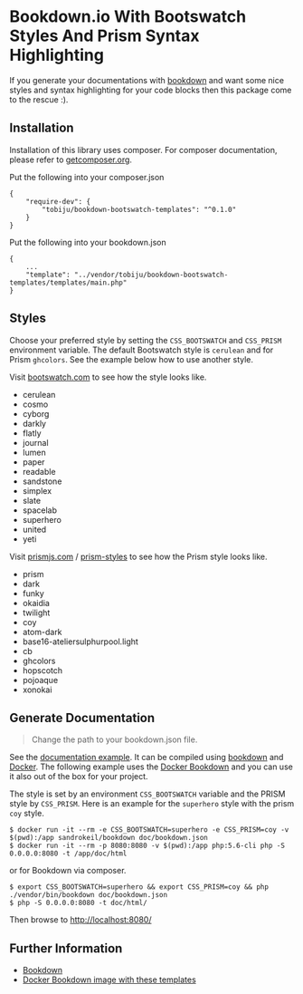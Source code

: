 # Bookdown.io With Bootswatch Styles And Prism Syntax Highlighting

If you generate your documentations with [bookdown](http://bookdown.io/) and want some nice styles and syntax highlighting 
for your code blocks then this package come to the rescue :).

## Installation
Installation of this library uses composer. For composer documentation, please refer to
[getcomposer.org](http://getcomposer.org/).

Put the following into your composer.json

    {
        "require-dev": {
            "tobiju/bookdown-bootswatch-templates": "^0.1.0"
        }
    }

Put the following into your bookdown.json

```
{
    ...
    "template": "../vendor/tobiju/bookdown-bootswatch-templates/templates/main.php"
}
```

## Styles
Choose your preferred style by setting the `CSS_BOOTSWATCH` and `CSS_PRISM` environment variable. The default
Bootswatch style is `cerulean` and for Prism `ghcolors`. See the example below how to use another style.

Visit [bootswatch.com](https://bootswatch.com/) to see how the style looks like.

* cerulean
* cosmo
* cyborg
* darkly
* flatly
* journal
* lumen
* paper
* readable
* sandstone
* simplex
* slate
* spacelab
* superhero
* united
* yeti

Visit [prismjs.com](http://prismjs.com/) / [prism-styles](https://github.com/PrismJS/prism-themes) to see how the Prism style looks like.

* prism
* dark
* funky
* okaidia
* twilight
* coy
* atom-dark
* base16-ateliersulphurpool.light
* cb
* ghcolors
* hopscotch
* pojoaque
* xonokai

## Generate Documentation

> Change the path to your bookdown.json file.

See the [documentation example](https://github.com/tobiju/bookdown-bootswatch-templates-example). It can be compiled 
using [bookdown](http://bookdown.io) and [Docker](https://www.docker.com/).
The following example uses the [Docker Bookdown](https://hub.docker.com/r/sandrokeil/bookdown/) and you can use it also
out of the box for your project.

The style is set by an environment `CSS_BOOTSWATCH` variable and the PRISM style by `CSS_PRISM`. 
Here is an example for the `superhero` style with the prism `coy` style.

```console
$ docker run -it --rm -e CSS_BOOTSWATCH=superhero -e CSS_PRISM=coy -v $(pwd):/app sandrokeil/bookdown doc/bookdown.json
$ docker run -it --rm -p 8080:8080 -v $(pwd):/app php:5.6-cli php -S 0.0.0.0:8080 -t /app/doc/html
```

or for Bookdown via composer.

```console
$ export CSS_BOOTSWATCH=superhero && export CSS_PRISM=coy && php ./vendor/bin/bookdown doc/bookdown.json
$ php -S 0.0.0.0:8080 -t doc/html/
```

Then browse to [http://localhost:8080/](http://localhost:8080/)

## Further Information

* [Bookdown](https://github.com/bookdown/Bookdown.Bookdown)
* [Docker Bookdown image with these templates](https://hub.docker.com/r/sandrokeil/bookdown/)
